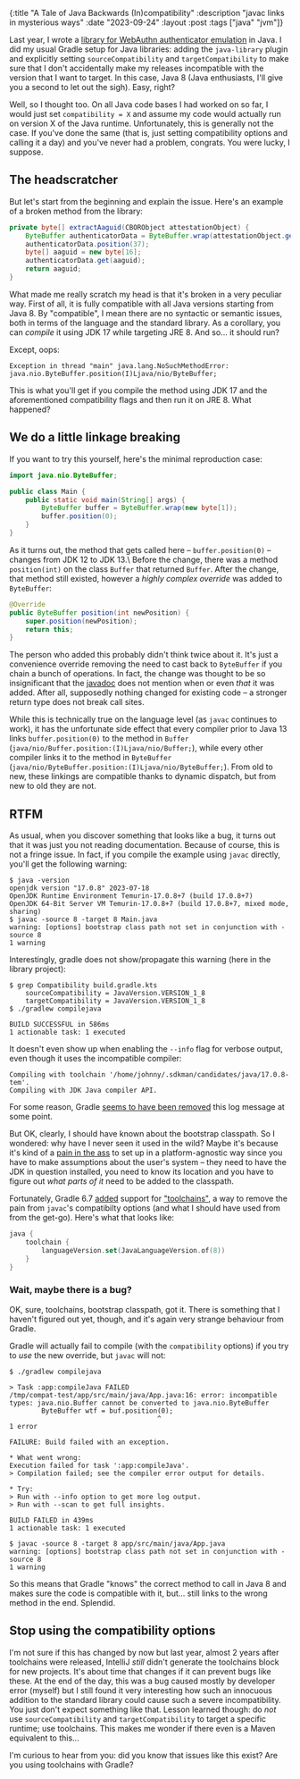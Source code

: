 {:title "A Tale of Java Backwards (In)compatibility"
 :description "javac links in mysterious ways"
 :date "2023-09-24"
 :layout :post
 :tags ["java" "jvm"]}

Last year, I wrote a [library for WebAuthn authenticator emulation](https://github.com/adessoSE/softauthn) in Java. I did my usual Gradle setup for Java libraries: adding the `java-library` plugin and explicitly setting `sourceCompatibility` and `targetCompatibility` to make sure that I don't accidentally make my releases incompatible with the version that I want to target. In this case, Java 8 (Java enthusiasts, I'll give you a second to let out the sigh). Easy, right?

Well, so I thought too. On all Java code bases I had worked on so far, I would just set `compatibility = X` and assume my code would actually run on version X of the Java runtime. Unfortunately, this is generally not the case. If you've done the same (that is, just setting compatibility options and calling it a day) and you've never had a problem, congrats. You were lucky, I suppose.

## The headscratcher

But let's start from the beginning and explain the issue. Here's an example of a broken method from the library:

```java
private byte[] extractAaguid(CBORObject attestationObject) {
    ByteBuffer authenticatorData = ByteBuffer.wrap(attestationObject.get("authData").GetByteString());
    authenticatorData.position(37);
    byte[] aaguid = new byte[16];
    authenticatorData.get(aaguid);
    return aaguid;
}
```

What made me really scratch my head is that it's broken in a very peculiar way. First of all, it is fully compatible with all Java versions starting from Java 8. By "compatible", I mean there are no syntactic or semantic issues, both in terms of the language and the standard library. As a corollary, you can *compile* it using JDK 17 while targeting JRE 8. And so... it should run?

Except, oops:

```plaintext
Exception in thread "main" java.lang.NoSuchMethodError: java.nio.ByteBuffer.position(I)Ljava/nio/ByteBuffer;
```

This is what you'll get if you compile the method using JDK 17 and the aforementioned compatibility flags and then run it on JRE 8. What happened?

## We do a little linkage breaking

If you want to try this yourself, here's the minimal reproduction case:

```java
import java.nio.ByteBuffer;

public class Main {
    public static void main(String[] args) {
        ByteBuffer buffer = ByteBuffer.wrap(new byte[1]);
        buffer.position(0);
    }
}
```

As it turns out, the method that gets called here – `buffer.position(0)` – changes from JDK 12 to JDK 13.\ 
Before the change, there was a method `position(int)` on the class `Buffer` that returned `Buffer`. After the change, that method still existed, however a *highly complex override* was added to `ByteBuffer`:

```java
@Override
public ByteBuffer position(int newPosition) {
    super.position(newPosition);
    return this;
} 
```

The person who added this probably didn't think twice about it. It's just a convenience override removing the need to cast back to `ByteBuffer` if you chain a bunch of operations. In fact, the change was thought to be so insignificant that the [javadoc](https://docs.oracle.com/en/java/javase/17/docs/api/java.base/java/nio/ByteBuffer.html#position(int)) does not mention when or even *that* it was added. After all, supposedly nothing changed for existing code – a stronger return type does not break call sites. 

While this is technically true on the language level (as `javac` continues to work), it has the unfortunate side effect that every compiler prior to Java 13 links `buffer.position(0)` to the method in `Buffer` (`java/nio/Buffer.position:(I)Ljava/nio/Buffer;`), while every other compiler links it to the method in `ByteBuffer` (`java/nio/ByteBuffer.position:(I)Ljava/nio/ByteBuffer;`). From old to new, these linkings are compatible thanks to dynamic dispatch, but from new to old they are not.

## RTFM

As usual, when you discover something that looks like a bug, it turns out that it was just you not reading documentation. Because of course, this is not a fringe issue. In fact, if you compile the example using `javac` directly, you'll get the following warning:

```plaintext
$ java -version
openjdk version "17.0.8" 2023-07-18
OpenJDK Runtime Environment Temurin-17.0.8+7 (build 17.0.8+7)
OpenJDK 64-Bit Server VM Temurin-17.0.8+7 (build 17.0.8+7, mixed mode, sharing)
$ javac -source 8 -target 8 Main.java 
warning: [options] bootstrap class path not set in conjunction with -source 8
1 warning
```

Interestingly, gradle does not show/propagate this warning (here in the library project):

```plaintext
$ grep Compatibility build.gradle.kts
    sourceCompatibility = JavaVersion.VERSION_1_8
    targetCompatibility = JavaVersion.VERSION_1_8
$ ./gradlew compilejava

BUILD SUCCESSFUL in 586ms
1 actionable task: 1 executed
```

It doesn't even show up when enabling the `--info` flag for verbose output, even though it uses the incompatible compiler:

```plaintext
Compiling with toolchain '/home/johnny/.sdkman/candidates/java/17.0.8-tem'.
Compiling with JDK Java compiler API.
```

For some reason, Gradle [seems to have been removed](https://stackoverflow.com/questions/16679593/gradle-compilejava-task-warning-options-bootstrap-class-path-not-set-in-conju) this log message at some point. 

But OK, clearly, I should have known about the bootstrap classpath. So I wondered: why have I never seen it used in the wild? Maybe it's because it's kind of a [pain in the ass](https://stackoverflow.com/questions/22681544/how-to-set-gradle-options-bootclasspath-in-an-os-independent-manner) to set up in a platform-agnostic way since you have to make assumptions about the user's system – they need to have the JDK in question installed, you need to know its location and you have to figure out *what parts of it* need to be added to the classpath.

Fortunately, Gradle 6.7 [added](https://docs.gradle.org/6.7/release-notes.html#new-jvm-ecosystem-features) support for ["toolchains"](https://docs.gradle.org/current/userguide/toolchains.html), a way to remove the pain from `javac`'s compatibilty options (and what I should have used from from the get-go). Here's what that looks like:

```kotlin
java {
    toolchain {
        languageVersion.set(JavaLanguageVersion.of(8))
    }
}
```

### Wait, maybe there is a bug?

OK, sure, toolchains, bootstrap classpath, got it. There is something that I haven't figured out yet, though, and it's again very strange behaviour from Gradle.

Gradle will actually fail to compile (with the `compatibility` options) if you try to *use* the new override, but `javac` will not:

```plaintext
$ ./gradlew compilejava

> Task :app:compileJava FAILED
/tmp/compat-test/app/src/main/java/App.java:16: error: incompatible types: java.nio.Buffer cannot be converted to java.nio.ByteBuffer
        ByteBuffer wtf = buf.position(0);
                                     ^
1 error

FAILURE: Build failed with an exception.

* What went wrong:
Execution failed for task ':app:compileJava'.
> Compilation failed; see the compiler error output for details.

* Try:
> Run with --info option to get more log output.
> Run with --scan to get full insights.

BUILD FAILED in 439ms
1 actionable task: 1 executed

$ javac -source 8 -target 8 app/src/main/java/App.java
warning: [options] bootstrap class path not set in conjunction with -source 8
1 warning
```

So this means that Gradle "knows" the correct method to call in Java 8 and makes sure the code is compatible with it, but... still links to the wrong method in the end. Splendid.

## Stop using the compatibility options

I'm not sure if this has changed by now but last year, almost 2 years after toolchains were released, IntelliJ *still* didn't generate the toolchains block for new projects. It's about time that changes if it can prevent bugs like these.
At the end of the day, this was a bug caused mostly by developer error (myself) but I still found it very interesting how such an innocuous addition to the standard library could cause such a severe incompatibility. You just don't expect something like that. Lesson learned though: do *not* use `sourceCompatibility` and `targetCompatibility` to target a specific runtime; use toolchains. This makes me wonder if there even is a Maven equivalent to this... 

I'm curious to hear from you: did you know that issues like this exist? Are you using toolchains with Gradle?
